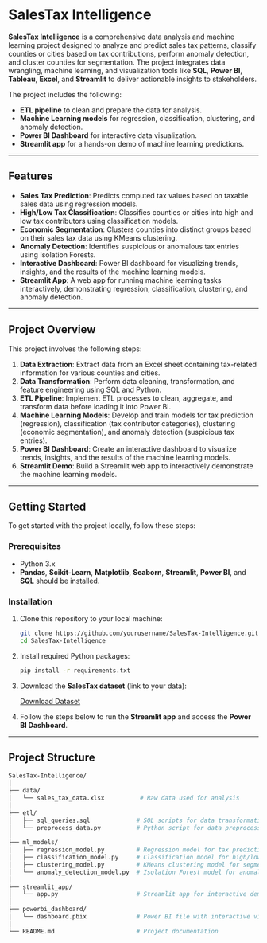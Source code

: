 # SalesTax Intelligence

**SalesTax Intelligence** is a comprehensive data analysis and machine learning project designed to analyze and predict sales tax patterns, classify counties or cities based on tax contributions, perform anomaly detection, and cluster counties for segmentation. The project integrates data wrangling, machine learning, and visualization tools like **SQL**, **Power BI**, **Tableau**, **Excel**, and **Streamlit** to deliver actionable insights to stakeholders.

The project includes the following:
- **ETL pipeline** to clean and prepare the data for analysis.
- **Machine Learning models** for regression, classification, clustering, and anomaly detection.
- **Power BI Dashboard** for interactive data visualization.
- **Streamlit app** for a hands-on demo of machine learning predictions.

---

## Features

- **Sales Tax Prediction**: Predicts computed tax values based on taxable sales data using regression models.
- **High/Low Tax Classification**: Classifies counties or cities into high and low tax contributors using classification models.
- **Economic Segmentation**: Clusters counties into distinct groups based on their sales tax data using KMeans clustering.
- **Anomaly Detection**: Identifies suspicious or anomalous tax entries using Isolation Forests.
- **Interactive Dashboard**: Power BI dashboard for visualizing trends, insights, and the results of the machine learning models.
- **Streamlit App**: A web app for running machine learning tasks interactively, demonstrating regression, classification, clustering, and anomaly detection.

---

## Project Overview

This project involves the following steps:
1. **Data Extraction**: Extract data from an Excel sheet containing tax-related information for various counties and cities.
2. **Data Transformation**: Perform data cleaning, transformation, and feature engineering using SQL and Python.
3. **ETL Pipeline**: Implement ETL processes to clean, aggregate, and transform data before loading it into Power BI.
4. **Machine Learning Models**: Develop and train models for tax prediction (regression), classification (tax contributor categories), clustering (economic segmentation), and anomaly detection (suspicious tax entries).
5. **Power BI Dashboard**: Create an interactive dashboard to visualize trends, insights, and the results of the machine learning models.
6. **Streamlit Demo**: Build a Streamlit web app to interactively demonstrate the machine learning models.

---

## Getting Started

To get started with the project locally, follow these steps:

### Prerequisites

- Python 3.x
- **Pandas**, **Scikit-Learn**, **Matplotlib**, **Seaborn**, **Streamlit**, **Power BI**, and **SQL** should be installed.

### Installation

1. Clone this repository to your local machine:

    ```bash
    git clone https://github.com/yourusername/SalesTax-Intelligence.git
    cd SalesTax-Intelligence
    ```

2. Install required Python packages:

    ```bash
    pip install -r requirements.txt
    ```

3. Download the **SalesTax dataset** (link to your data):

    [Download Dataset](https://link-to-dataset.com)

4. Follow the steps below to run the **Streamlit app** and access the **Power BI Dashboard**.

---

## Project Structure

```bash
SalesTax-Intelligence/
│
├── data/
│   └── sales_tax_data.xlsx          # Raw data used for analysis
│
├── etl/
│   ├── sql_queries.sql             # SQL scripts for data transformations and loading
│   └── preprocess_data.py          # Python script for data preprocessing and transformations
│
├── ml_models/
│   ├── regression_model.py         # Regression model for tax prediction
│   ├── classification_model.py     # Classification model for high/low tax classification
│   ├── clustering_model.py         # KMeans clustering model for segmentation
│   └── anomaly_detection_model.py  # Isolation Forest model for anomaly detection
│
├── streamlit_app/
│   └── app.py                      # Streamlit app for interactive demo
│
├── powerbi_dashboard/
│   └── dashboard.pbix              # Power BI file with interactive visuals
│
└── README.md                       # Project documentation

